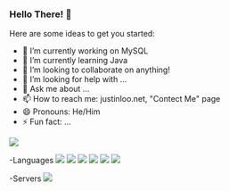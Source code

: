 ### Hello There! 👋



Here are some ideas to get you started:

- 🔭 I’m currently working on MySQL
- 🌱 I’m currently learning Java
- 👯 I’m looking to collaborate on anything!
- 🤔 I’m looking for help with ...
- 💬 Ask me about ...
- 📫 How to reach me: justinloo.net, "Contect Me" page
- 😄 Pronouns: He/Him
- ⚡ Fun fact: ...

<img src = "https://github-readme-stats.vercel.app/api?username=JustinLoo&&show_icons=true&title_color=ffffff&icon_color=bb2acf&text_color=daf7dc&bg_color=151515">

-Languages
<img src = "https://img.shields.io/badge/Python-3776AB?style=for-the-badge&logo=python&logoColor=white">
<img src = "https://img.shields.io/badge/HTML5-E34F26?style=for-the-badge&logo=html5&logoColor=white">
<img src = "https://img.shields.io/badge/CSS3-1572B6?style=for-the-badge&logo=css3&logoColor=white">
<img src = "https://img.shields.io/badge/JavaScript-F7DF1E?style=for-the-badge&logo=javascript&logoColor=black">
<img src = "https://img.shields.io/badge/Java-ED8B00?style=for-the-badge&logo=java&logoColor=white">
<img src = "https://img.shields.io/badge/PHP-777BB4?style=for-the-badge&logo=php&logoColor=white">

-Servers
<img src = "https://img.shields.io/badge/MySQL-00000F?style=for-the-badge&logo=mysql&logoColor=white">


